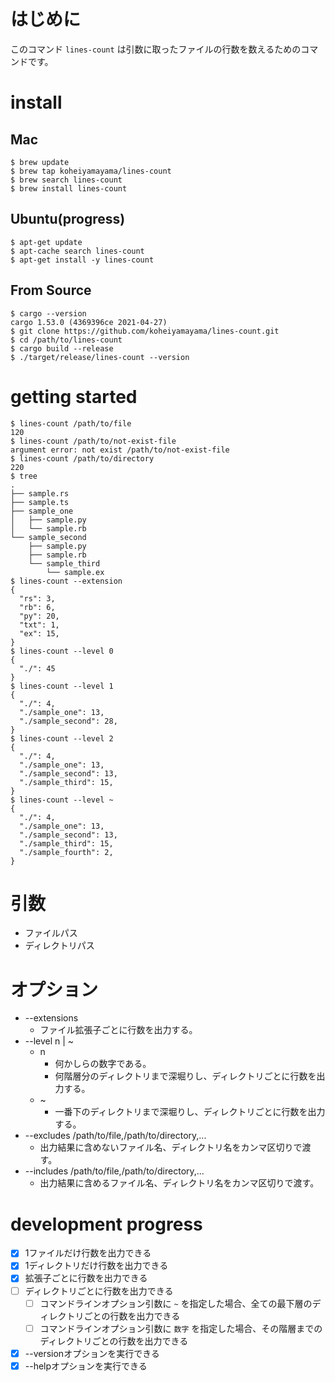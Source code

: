 # はじめに

このコマンド `lines-count` は引数に取ったファイルの行数を数えるためのコマンドです。

# install
## Mac
```
$ brew update
$ brew tap koheiyamayama/lines-count
$ brew search lines-count
$ brew install lines-count
```
## Ubuntu(progress)
```
$ apt-get update
$ apt-cache search lines-count
$ apt-get install -y lines-count
```
## From Source
```
$ cargo --version
cargo 1.53.0 (4369396ce 2021-04-27)
$ git clone https://github.com/koheiyamayama/lines-count.git
$ cd /path/to/lines-count
$ cargo build --release
$ ./target/release/lines-count --version
```

# getting started

```shell
$ lines-count /path/to/file
120
$ lines-count /path/to/not-exist-file
argument error: not exist /path/to/not-exist-file
$ lines-count /path/to/directory
220
$ tree
.
├── sample.rs
├── sample.ts
├── sample_one
│   ├── sample.py
│   └── sample.rb
└── sample_second
    ├── sample.py
    ├── sample.rb
    └── sample_third
        └── sample.ex
$ lines-count --extension
{
  "rs": 3,
  "rb": 6,
  "py": 20,
  "txt": 1,
  "ex": 15,
}
$ lines-count --level 0
{
  "./": 45
}
$ lines-count --level 1
{
  "./": 4,
  "./sample_one": 13,
  "./sample_second": 28,
}
$ lines-count --level 2
{
  "./": 4,
  "./sample_one": 13,
  "./sample_second": 13,
  "./sample_third": 15,
}
$ lines-count --level ~
{
  "./": 4,
  "./sample_one": 13,
  "./sample_second": 13,
  "./sample_third": 15,
  "./sample_fourth": 2,
}
```

# 引数
- ファイルパス
- ディレクトリパス

# オプション
- --extensions
  - ファイル拡張子ごとに行数を出力する。
- --level n | ~
  - n
    - 何かしらの数字である。
    - 何階層分のディレクトリまで深堀りし、ディレクトリごとに行数を出力する。
  - ~
    - 一番下のディレクトリまで深堀りし、ディレクトリごとに行数を出力する。
- --excludes /path/to/file,/path/to/directory,...
  - 出力結果に含めないファイル名、ディレクトリ名をカンマ区切りで渡す。
- --includes /path/to/file,/path/to/directory,...
  - 出力結果に含めるファイル名、ディレクトリ名をカンマ区切りで渡す。


# development progress
- [x] 1ファイルだけ行数を出力できる
- [x] 1ディレクトリだけ行数を出力できる
- [x] 拡張子ごとに行数を出力できる
- [ ] ディレクトリごとに行数を出力できる
  - [ ] コマンドラインオプション引数に `~` を指定した場合、全ての最下層のディレクトリごとの行数を出力できる
  - [ ] コマンドラインオプション引数に `数字` を指定した場合、その階層までのディレクトリごとの行数を出力できる
- [x] --versionオプションを実行できる
- [x] --helpオプションを実行できる
